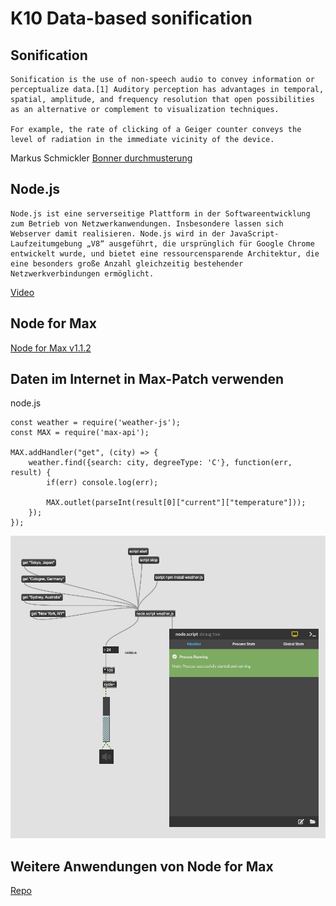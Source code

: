 

# K10 Data-based sonification

## Sonification

```
Sonification is the use of non-speech audio to convey information or perceptualize data.[1] Auditory perception has advantages in temporal, spatial, amplitude, and frequency resolution that open possibilities as an alternative or complement to visualization techniques.

For example, the rate of clicking of a Geiger counter conveys the level of radiation in the immediate vicinity of the device.
```

Markus Schmickler
[Bonner durchmusterung](http://piethopraxis.org/projects/bonner-durchmusterung/)


## Node.js

```
Node.js ist eine serverseitige Plattform in der Softwareentwicklung zum Betrieb von Netzwerkanwendungen. Insbesondere lassen sich Webserver damit realisieren. Node.js wird in der JavaScript-Laufzeitumgebung „V8“ ausgeführt, die ursprünglich für Google Chrome entwickelt wurde, und bietet eine ressourcensparende Architektur, die eine besonders große Anzahl gleichzeitig bestehender Netzwerkverbindungen ermöglicht.
```

[Video](https://www.youtube.com/watch?v=qSZH6fjOcXE)

## Node for Max

[Node for Max v1.1.2](https://docs.cycling74.com/nodeformax/api/)


## Daten im Internet in Max-Patch verwenden

node.js

``` 
const weather = require('weather-js');
const MAX = require('max-api');

MAX.addHandler("get", (city) => {
	weather.find({search: city, degreeType: 'C'}, function(err, result) {
  		if(err) console.log(err);
 
  		MAX.outlet(parseInt(result[0]["current"]["temperature"]));
	});
});

```

![](K7/patch.png)


## Weitere Anwendungen von Node for Max

[Repo](https://github.com/Cycling74/n4m-examples)
  